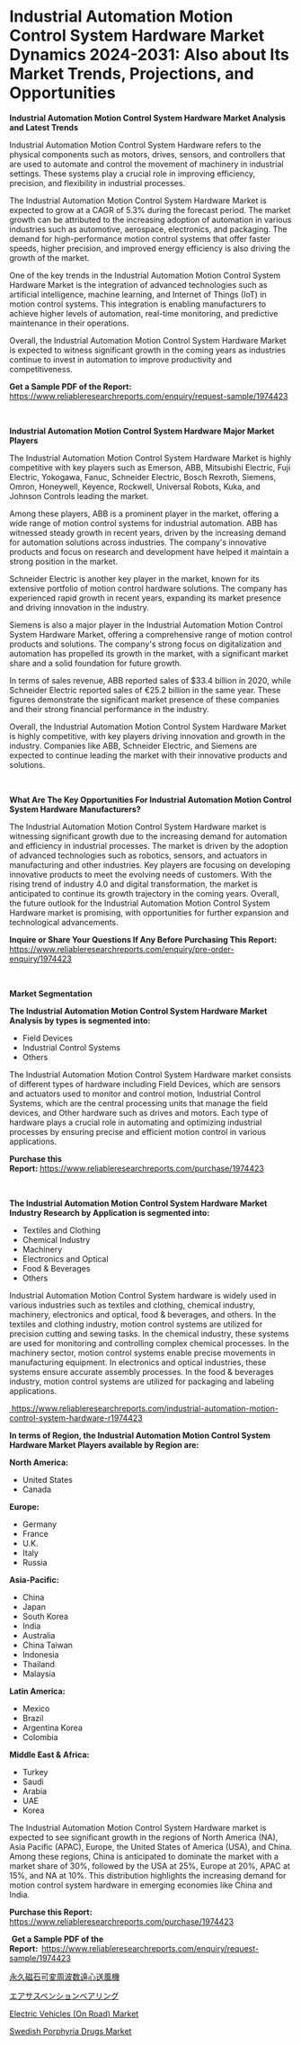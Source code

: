 <p><h1>Industrial Automation Motion Control System Hardware Market Dynamics 2024-2031: Also about Its Market Trends, Projections, and Opportunities</h1></p><p><strong>Industrial Automation Motion Control System Hardware Market Analysis and Latest Trends</strong></p>
<p><p>Industrial Automation Motion Control System Hardware refers to the physical components such as motors, drives, sensors, and controllers that are used to automate and control the movement of machinery in industrial settings. These systems play a crucial role in improving efficiency, precision, and flexibility in industrial processes.</p><p>The Industrial Automation Motion Control System Hardware Market is expected to grow at a CAGR of 5.3% during the forecast period. The market growth can be attributed to the increasing adoption of automation in various industries such as automotive, aerospace, electronics, and packaging. The demand for high-performance motion control systems that offer faster speeds, higher precision, and improved energy efficiency is also driving the growth of the market.</p><p>One of the key trends in the Industrial Automation Motion Control System Hardware Market is the integration of advanced technologies such as artificial intelligence, machine learning, and Internet of Things (IoT) in motion control systems. This integration is enabling manufacturers to achieve higher levels of automation, real-time monitoring, and predictive maintenance in their operations.</p><p>Overall, the Industrial Automation Motion Control System Hardware Market is expected to witness significant growth in the coming years as industries continue to invest in automation to improve productivity and competitiveness.</p></p>
<p><strong>Get a Sample PDF of the Report:&nbsp;</strong> <a href="https://www.reliableresearchreports.com/enquiry/request-sample/1974423">https://www.reliableresearchreports.com/enquiry/request-sample/1974423</a></p>
<p>&nbsp;</p>
<p><strong>Industrial Automation Motion Control System Hardware Major Market Players</strong></p>
<p><p>The Industrial Automation Motion Control System Hardware Market is highly competitive with key players such as Emerson, ABB, Mitsubishi Electric, Fuji Electric, Yokogawa, Fanuc, Schneider Electric, Bosch Rexroth, Siemens, Omron, Honeywell, Keyence, Rockwell, Universal Robots, Kuka, and Johnson Controls leading the market.</p><p>Among these players, ABB is a prominent player in the market, offering a wide range of motion control systems for industrial automation. ABB has witnessed steady growth in recent years, driven by the increasing demand for automation solutions across industries. The company's innovative products and focus on research and development have helped it maintain a strong position in the market.</p><p>Schneider Electric is another key player in the market, known for its extensive portfolio of motion control hardware solutions. The company has experienced rapid growth in recent years, expanding its market presence and driving innovation in the industry.</p><p>Siemens is also a major player in the Industrial Automation Motion Control System Hardware Market, offering a comprehensive range of motion control products and solutions. The company's strong focus on digitalization and automation has propelled its growth in the market, with a significant market share and a solid foundation for future growth.</p><p>In terms of sales revenue, ABB reported sales of $33.4 billion in 2020, while Schneider Electric reported sales of €25.2 billion in the same year. These figures demonstrate the significant market presence of these companies and their strong financial performance in the industry.</p><p>Overall, the Industrial Automation Motion Control System Hardware Market is highly competitive, with key players driving innovation and growth in the industry. Companies like ABB, Schneider Electric, and Siemens are expected to continue leading the market with their innovative products and solutions.</p></p>
<p>&nbsp;</p>
<p><strong>What Are The Key Opportunities For Industrial Automation Motion Control System Hardware Manufacturers?</strong></p>
<p><p>The Industrial Automation Motion Control System Hardware market is witnessing significant growth due to the increasing demand for automation and efficiency in industrial processes. The market is driven by the adoption of advanced technologies such as robotics, sensors, and actuators in manufacturing and other industries. Key players are focusing on developing innovative products to meet the evolving needs of customers. With the rising trend of industry 4.0 and digital transformation, the market is anticipated to continue its growth trajectory in the coming years. Overall, the future outlook for the Industrial Automation Motion Control System Hardware market is promising, with opportunities for further expansion and technological advancements.</p></p>
<p><strong>Inquire or Share Your Questions If Any Before Purchasing This Report:</strong> <a href="https://www.reliableresearchreports.com/enquiry/pre-order-enquiry/1974423">https://www.reliableresearchreports.com/enquiry/pre-order-enquiry/1974423</a></p>
<p>&nbsp;</p>
<p><strong>Market Segmentation</strong></p>
<p><strong>The Industrial Automation Motion Control System Hardware Market Analysis by types is segmented into:</strong></p>
<p><ul><li>Field Devices</li><li>Industrial Control Systems</li><li>Others</li></ul></p>
<p><p>The Industrial Automation Motion Control System Hardware market consists of different types of hardware including Field Devices, which are sensors and actuators used to monitor and control motion, Industrial Control Systems, which are the central processing units that manage the field devices, and Other hardware such as drives and motors. Each type of hardware plays a crucial role in automating and optimizing industrial processes by ensuring precise and efficient motion control in various applications.</p></p>
<p><strong>Purchase this Report:&nbsp;</strong><a href="https://www.reliableresearchreports.com/purchase/1974423">https://www.reliableresearchreports.com/purchase/1974423</a></p>
<p>&nbsp;</p>
<p><strong>The Industrial Automation Motion Control System Hardware Market Industry Research by Application is segmented into:</strong></p>
<p><ul><li>Textiles and Clothing</li><li>Chemical Industry</li><li>Machinery</li><li>Electronics and Optical</li><li>Food & Beverages</li><li>Others</li></ul></p>
<p><p>Industrial Automation Motion Control System hardware is widely used in various industries such as textiles and clothing, chemical industry, machinery, electronics and optical, food & beverages, and others. In the textiles and clothing industry, motion control systems are utilized for precision cutting and sewing tasks. In the chemical industry, these systems are used for monitoring and controlling complex chemical processes. In the machinery sector, motion control systems enable precise movements in manufacturing equipment. In electronics and optical industries, these systems ensure accurate assembly processes. In the food & beverages industry, motion control systems are utilized for packaging and labeling applications.</p></p>
<p><a href="https://www.reliableresearchreports.com/industrial-automation-motion-control-system-hardware-r1974423">&nbsp;https://www.reliableresearchreports.com/industrial-automation-motion-control-system-hardware-r1974423</a></p>
<p><strong>In terms of Region, the Industrial Automation Motion Control System Hardware Market Players available by Region are:</strong></p>
<p>
    <p> <strong> North America: </strong>
        <ul>
            <li>United States</li>
            <li>Canada</li>
        </ul>
        </p> 
    <p> <strong> Europe: </strong>
        <ul>
            <li>Germany</li>
            <li>France</li>
            <li>U.K.</li>
            <li>Italy</li>
            <li>Russia</li>
        </ul>
        </p> 
    <p> <strong> Asia-Pacific: </strong>
        <ul>
            <li>China</li>
            <li>Japan</li>
            <li>South Korea</li>
            <li>India</li>
            <li>Australia</li>
            <li>China Taiwan</li>
            <li>Indonesia</li>
            <li>Thailand</li>
            <li>Malaysia</li>
        </ul>
        </p> 
    <p> <strong> Latin America: </strong>
        <ul>
            <li>Mexico</li>
            <li>Brazil</li>
            <li>Argentina Korea</li>
            <li>Colombia</li>
        </ul>
        </p> 
    <p> <strong> Middle East & Africa: </strong>
        <ul>
            <li>Turkey</li>
            <li>Saudi</li>
            <li>Arabia</li>
            <li>UAE</li>
            <li>Korea</li>
        </ul>
    </p>
    </p>
<p><p>The Industrial Automation Motion Control System Hardware market is expected to see significant growth in the regions of North America (NA), Asia Pacific (APAC), Europe, the United States of America (USA), and China. Among these regions, China is anticipated to dominate the market with a market share of 30%, followed by the USA at 25%, Europe at 20%, APAC at 15%, and NA at 10%. This distribution highlights the increasing demand for motion control system hardware in emerging economies like China and India.</p></p>
<p><strong>Purchase this Report: </strong><a href="https://www.reliableresearchreports.com/purchase/1974423">https://www.reliableresearchreports.com/purchase/1974423</a></p>
<p>&nbsp;<strong>Get a Sample PDF of the Report:&nbsp;&nbsp;</strong><a href="https://www.reliableresearchreports.com/enquiry/request-sample/1974423">https://www.reliableresearchreports.com/enquiry/request-sample/1974423</a></p>
<p><strong></strong></p>
<p><p><a href="https://github.com/charm854/Market-Research-Report-List-2/blob/main/6366406164923.md">永久磁石可変周波数遠心送風機</a></p><p><a href="https://github.com/MacyOrn/Market-Research-Report-List-1/blob/main/8029070164924.md">エアサスペンションベアリング</a></p><p><a href="https://www.linkedin.com/pulse/electric-vehicles-road-market-share-amp-analysis-growth-trends-ilkmc?trackingId=VncVRIqxoBi5kv5R8OUAzQ%3D%3D">Electric Vehicles (On Road) Market</a></p><p><a href="https://www.linkedin.com/pulse/swedish-porphyria-drugs-market-size-growing-cagr-89-report-covers-sdbxf?trackingId=FtF5OAoUaLje1%2Bh%2BJsdFFQ%3D%3D">Swedish Porphyria Drugs Market</a></p></p>
